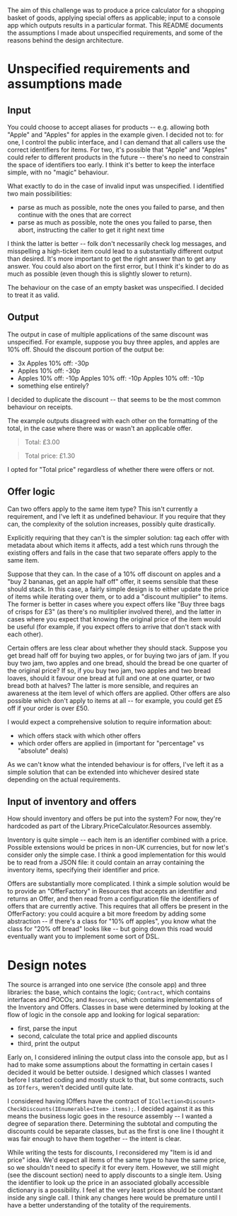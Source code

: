 The aim of this challenge was to produce a price calculator for a shopping basket of goods, applying special offers as applicable; input to a console app which outputs results in a particular format. This README documents the assumptions I made about unspecified requirements, and some of the reasons behind the design architecture.

# Unspecified requirements and assumptions made

## Input

You could choose to accept aliases for products -- e.g. allowing both "Apple" and "Apples" for apples in the example given. I decided not to: for one, I control the public interface, and I can demand that all callers use the correct identifiers for items. For two, it's possible that "Apple" and "Apples" could refer to different products in the future -- there's no need to constrain the space of identifiers too early. I think it's better to keep the interface simple, with no "magic" behaviour.

What exactly to do in the case of invalid input was unspecified. I identified two main possibilities: 
* parse as much as possible, note the ones you failed to parse, and then continue with the ones that are correct
* parse as much as possible, note the ones you failed to parse, then abort, instructing the caller to get it right next time

I think the latter is better -- folk don't necessarily check log messages, and misspelling a high-ticket item could lead to a substantially different output than desired. It's more important to get the right answer than to get any answer. You could also abort on the first error, but I think it's kinder to do as much as possible (even though this is slightly slower to return).

The behaviour on the case of an empty basket was unspecified. I decided to treat it as valid.

## Output

The output in case of multiple applications of the same discount was unspecified. For example, suppose you buy three apples, and apples are 10% off. Should the discount portion of the output be:
* 3x Apples 10% off: -30p
* Apples 10% off: -30p
* Apples 10% off: -10p
  Apples 10% off: -10p
  Apples 10% off: -10p
* something else entirely?

I decided to duplicate the discount -- that seems to be the most common behaviour on receipts.

The example outputs disagreed with each other on the formatting of the total, in the case where there was or wasn't an applicable offer.

> Total: £3.00

> Total price: £1.30

I opted for "Total price" regardless of whether there were offers or not. 

## Offer logic

Can two offers apply to the same item type? This isn't currently a requirement, and I've left it as undefined behaviour. If you require that they can, the complexity of the solution increases, possibly quite drastically.

Explicitly requiring that they can't is the simpler solution: tag each offer with metadata about which items it affects, add a test which runs through the existing offers and fails in the case that two separate offers apply to the same item.

Suppose that they can. In the case of a 10% off discount on apples and a "buy 2 bananas, get an apple half off" offer, it seems sensible that these should stack. In this case, a fairly simple design is to either update the price of items while iterating over them, or to add a "discount multiplier" to items. The former is better in cases where you expect offers like "Buy three bags of crisps for £3" (as there's no mulitiplier involved there), and the latter in cases where you expect that knowing the original price of the item would be useful (for example, if you expect offers to arrive that don't stack with each other).

Certain offers are less clear about whether they should stack. Suppose you get bread half off for buying two apples, or for buying two jars of jam. If you buy two jam, two apples and one bread, should the bread be one quarter of the original price? If so, if you buy two jam, two apples and two bread loaves, should it favour one bread at full and one at one quarter, or two bread both at halves? The latter is more sensible, and requires an awareness at the item level of which offers are applied. Other offers are also possible which don't apply to items at all -- for example, you could get £5 off if your order is over £50.

I would expect a comprehensive solution to require information about:
* which offers stack with which other offers
* which order offers are applied in (important for "percentage" vs "absolute" deals)

As we can't know what the intended behaviour is for offers, I've left it as a simple solution that can be extended into whichever desired state depending on the actual requirements.

## Input of inventory and offers

How should inventory and offers be put into the system? For now, they're hardcoded as part of the Library.PriceCalculator.Resources assembly.

Inventory is quite simple -- each item is an identifier combined with a price. Possible extensions would be prices in non-UK currencies, but for now let's consider only the simple case. I think a good implementation for this would be to read from a JSON file: it could contain an array containing the inventory items, specifying their identifier and price.

Offers are substantially more complicated. I think a simple solution would be to provide an "OfferFactory" in Resources that accepts an identifier and returns an Offer, and then read from a configuration file the identifiers of offers that are currently active. This requires that all offers be present in the OfferFactory: you could acquire a bit more freedom by adding some abstraction -- if there's a class for "10% off apples", you know what the class for "20% off bread" looks like -- but going down this road would eventually want you to implement some sort of DSL. 

# Design notes

The source is arranged into one service (the console app) and three libraries: the base, which contains the logic; `Contract`, which contains interfaces and POCOs; and `Resources`, which contains implementations of the Inventory and Offers. Classes in base were determined by looking at the flow of logic in the console app and looking for logical separation: 
* first, parse the input
* second, calculate the total price and applied discounts
* third, print the output

Early on, I considered inlining the output class into the console app, but as I had to make some assumptions about the formatting in certain cases I decided it would be better outside. I designed which classes I wanted before I started coding and mostly stuck to that, but some contracts, such as `IOffers`, weren't decided until quite late.

I considered having IOffers have the contract of `ICollection<Discount> CheckDiscounts(IEnumerable<Item> items);`. I decided against it as this means the business logic goes in the resource assembly -- I wanted a degree of separation there. Determining the subtotal and computing the discounts could be separate classes, but as the first is one line I thought it was fair enough to have them together -- the intent is clear.

While writing the tests for discounts, I reconsidered my "Item is id and price" idea. We'd expect all items of the same type to have the same price, so we shouldn't need to specify it for every item. However, we still might (see the discount section) need to apply discounts to a single item. Using the identifier to look up the price in an associated globally accessible dictionary is a possibility. I feel at the very least prices should be constant inside any single call. I think any changes here would be premature until I have a better understanding of the totality of the requirements.
